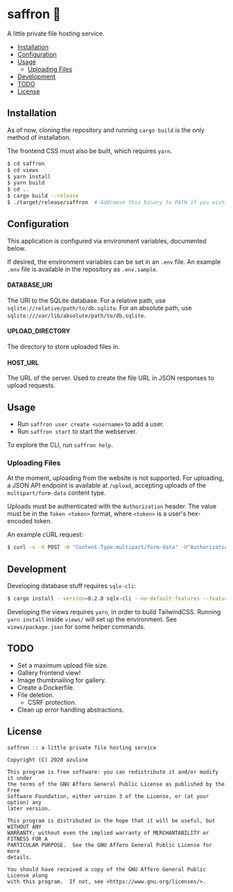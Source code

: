 # saffron 🌷

A little private file hosting service.

- [Installation](#installation)
- [Configuration](#configuration)
- [Usage](#usage)
  - [Uploading Files](#uploading-files)
- [Development](#development)
- [TODO](#todo)
- [License](#license)

## Installation

As of now, cloning the repository and running `cargo build` is the only method
of installation.

The frontend CSS must also be built, which requires `yarn`.

```sh
$ cd saffron
$ cd views
$ yarn install
$ yarn build
$ cd ..
$ cargo build --release
$ ./target/release/saffron  # Add/move this binary to PATH if you wish.
```

## Configuration

This application is configured via environment variables, documented below.

If desired, the environment variables can be set in an `.env` file. An example
`.env` file is available in the repository as `.env.sample`.

#### DATABASE_URI

The URI to the SQLite database. For a relative path, use
`sqlite://relative/path/to/db.sqlite`. For an absolute path, use
`sqlite:///var/lib/absolute/path/to/db.sqlite`.

#### UPLOAD_DIRECTORY

The directory to store uploaded files in.

#### HOST_URL

The URL of the server. Used to create the file URL in JSON responses to upload
requests.

## Usage

- Run `saffron user create <username>` to add a user.
- Run `saffron start` to start the webserver.

To explore the CLI, run `saffron help`.

### Uploading Files

At the moment, uploading from the website is not supported. For uploading, a
JSON API endpoint is available at `/upload`, accepting uploads of the
`multipart/form-data` content type.

Uploads must be authenticated with the `Authorization` header. The value must
be in the `Token <token>` format, where `<token>` is a user's hex-encoded
token.

An example cURL request:

```sh
$ curl -v -X POST -H "Content-Type:multipart/form-data" -H"Authorization:Token <token>" -F "upload=@<filepath>" https://image.host/upload
```

## Development

Developing database stuff requires `sqlx-cli`:

```sh
$ cargo install --version=0.2.0 sqlx-cli --no-default-features --features sqlite
```

Developing the views requires `yarn`, in order to build TailwindCSS. Running
`yarn install` inside `views/` will set up the environment. See
`views/package.json` for some helper commands.

## TODO

- Set a maximum upload file size.
- Gallery frontend view!
- Image thumbnailing for gallery.
- Create a Dockerfile.
- File deletion.
  - CSRF protection.
- Clean up error handling abstractions.

## License

```
saffron :: a little private file hosting service

Copyright (C) 2020 azuline

This program is free software: you can redistribute it and/or modify it under
the terms of the GNU Affero General Public License as published by the Free
Software Foundation, either version 3 of the License, or (at your option) any
later version.

This program is distributed in the hope that it will be useful, but WITHOUT ANY
WARRANTY; without even the implied warranty of MERCHANTABILITY or FITNESS FOR A
PARTICULAR PURPOSE.  See the GNU Affero General Public License for more
details.

You should have received a copy of the GNU Affero General Public License along
with this program.  If not, see <https://www.gnu.org/licenses/>.
```
